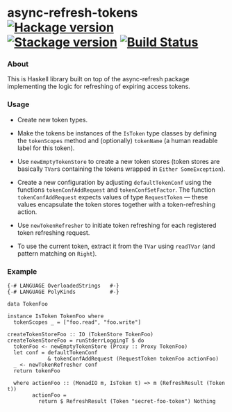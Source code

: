 # async-refresh-tokens [![Hackage version](https://img.shields.io/hackage/v/async-refresh-tokens.svg?label=Hackage)](https://hackage.haskell.org/package/async-refresh-tokens) [![Stackage version](https://www.stackage.org/package/async-refresh-tokens/badge/lts?label=Stackage)](https://www.stackage.org/package/async-refresh-tokens) [![Build Status](https://travis-ci.org/mtesseract/async-refresh-tokens.svg?branch=master)](https://travis-ci.org/mtesseract/async-refresh-tokens)

### About

This is Haskell library built on top of the async-refresh package
implementing the logic for refreshing of expiring access tokens.

### Usage

- Create new token types.

- Make the tokens be instances of the `IsToken` type classes by
  defining the `tokenScopes` method and (optionally) `tokenName` (a
  human readable label for this token).

- Use `newEmptyTokenStore` to create a new token stores (token stores
  are basically `TVar`s containing the tokens wrapped in `Either
  SomeException`).

- Create a new configuration by adjusting `defaultTokenConf` using the
  functions `tokenConfAddRequest` and `tokenConfSetFactor`. The
  function `tokenConfAddRequest` expects values of type `RequestToken`
  — these values encapsulate the token stores together with a
  token-refreshing action.

- Use `newTokenRefresher` to initiate token refreshing for each
  registered token refreshing request.

- To use the current token, extract it from the `TVar` using
  `readTVar` (and pattern matching on `Right`).

### Example

```
{-# LANGUAGE OverloadedStrings   #-}
{-# LANGUAGE PolyKinds           #-}

data TokenFoo

instance IsToken TokenFoo where
  tokenScopes _ = ["foo.read", "foo.write"]

createTokenStoreFoo :: IO (TokenStore TokenFoo)
createTokenStoreFoo = runStderrLoggingT $ do
  tokenFoo <- newEmptyTokenStore (Proxy :: Proxy TokenFoo)
  let conf = defaultTokenConf
             & tokenConfAddRequest (RequestToken tokenFoo actionFoo)
  _ <- newTokenRefresher conf
  return tokenFoo

  where actionFoo :: (MonadIO m, IsToken t) => m (RefreshResult (Token t))
        actionFoo =
          return $ RefreshResult (Token "secret-foo-token") Nothing
```
